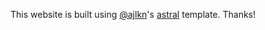 This website is built using [@ajlkn](https://twitter.com/ajlkn)'s [astral](https://html5up.net/astral) template. Thanks!